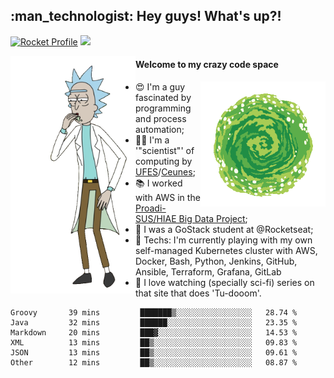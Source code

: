 
<h2> :man_technologist: Hey guys! What's up?!</h2>
                                                                         
[![Rocket Profile](https://img.shields.io/static/v1?label=Rocketseat&message=Profile&colorA=purple&color=black&logo=Rocket&logoColor=white)](https://app.rocketseat.com.br/me/elyabe)
<a href="https://www.linkedin.com/in/elyabe/"><img src="https://img.shields.io/badge/LinkedIn-informational?logo=linkedin"/></a>

<img align='left' src="https://raw.githubusercontent.com/Elyabe/Elyabe/master/images/rick-dancing.gif" width='200'>

                       
#### Welcome to my crazy code space 
<img align='right' src="https://raw.githubusercontent.com/Elyabe/elyabe/master/images/portal-3.gif" width='200'>

- :heart_eyes: I'm a guy fascinated by programming and process automation; 
- :office_worker: I'm a '"scientist"' of computing by [UFES](http://ufes.br)/[Ceunes](http://ceunes.ufes.br);
- :books: I worked with AWS in the [Proadi-SUS/HIAE Big Data Project](https://hospitais.proadi-sus.org.br/projetos/24/big-data);
- :rocket: I was a GoStack student at @Rocketseat;
- :green_heart: Techs: I'm currently playing with my own self-managed Kubernetes cluster with AWS, Docker, Bash, Python, Jenkins, GitHub, Ansible, Terraform, Grafana, GitLab
- :movie_camera: I love watching (specially sci-fi) series on that site that does 'Tu-dooom'.

<!--START_SECTION:waka-->

```text
Groovy       39 mins         ███████▒░░░░░░░░░░░░░░░░░   28.74 %
Java         32 mins         ██████░░░░░░░░░░░░░░░░░░░   23.35 %
Markdown     20 mins         ███▓░░░░░░░░░░░░░░░░░░░░░   14.53 %
XML          13 mins         ██▒░░░░░░░░░░░░░░░░░░░░░░   09.83 %
JSON         13 mins         ██▒░░░░░░░░░░░░░░░░░░░░░░   09.61 %
Other        12 mins         ██▒░░░░░░░░░░░░░░░░░░░░░░   08.87 %
```

<!--END_SECTION:waka-->
